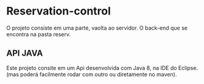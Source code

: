# Reservation-control

O projeto consiste em uma parte, vaolta ao servidor. O back-end que se encontra na pasta reserv.
## API JAVA ##

Este projeto consite em um Api desenvolvida com Java 8, na IDE do Eclipse. (mas poderá facilmente rodar com outro ou diretamente no maven). </br >
